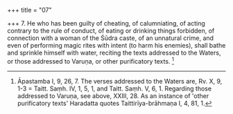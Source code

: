 +++
title = "07"

+++
7. He who has been guilty of cheating, of calumniating, of acting contrary to the rule of conduct, of eating or drinking things forbidden, of connection with a woman of the Śūdra caste, of an unnatural crime, and even of performing magic rites with intent (to harm his enemies), shall bathe and sprinkle himself with water, reciting the texts addressed to the Waters, or those addressed to Varuṇa, or other purificatory texts. [^5] 


[^5]:  Āpastamba I, 9, 26, 7. The verses addressed to the Waters are, Rv. X, 9, 1-3 = Taitt. Saṃh. IV, 1, 5, 1, and Taitt. Saṃh. V, 6, 1. Regarding those addressed to Varuṇa, see above, XXIII, 28. As an instance of 'other purificatory texts' Haradatta quotes Taittirīya-brāhmaṇa I, 4, 81, 1.
